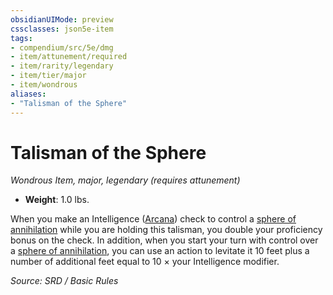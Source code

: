 ```yaml
---
obsidianUIMode: preview
cssclasses: json5e-item
tags:
- compendium/src/5e/dmg
- item/attunement/required
- item/rarity/legendary
- item/tier/major
- item/wondrous
aliases: 
- "Talisman of the Sphere"
---
```

# Talisman of the Sphere
*Wondrous Item, major, legendary (requires attunement)*  

- **Weight**: 1.0 lbs.

When you make an Intelligence ([Arcana](rules/skills.md#Arcana)) check to control a [sphere of annihilation](compendium/items/sphere-of-annihilation.md) while you are holding this talisman, you double your proficiency bonus on the check. In addition, when you start your turn with control over a [sphere of annihilation](compendium/items/sphere-of-annihilation.md), you can use an action to levitate it 10 feet plus a number of additional feet equal to 10 × your Intelligence modifier.

*Source: SRD / Basic Rules*